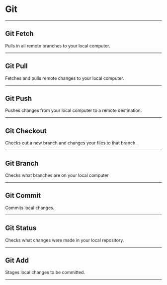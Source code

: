 # Git

***

## Git Fetch

Pulls in all remote branches to your local computer.

***

## Git Pull

Fetches and pulls remote changes to your local computer. 

***

## Git Push

Pushes changes from your local computer to a remote destination.

***

## Git Checkout

Checks out a new branch and changes your files to that branch.

***

## Git Branch

Checks what branches are on your local computer

***

## Git Commit

Commits local changes.

***

## Git Status

Checks what changes were made in your local repository.

***

## Git Add

Stages local changes to be committed.

***
